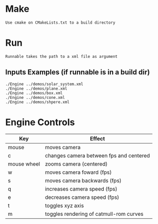 # Make
    Use cmake on CMakeLists.txt to a build directory

# Run
    Runnable takes the path to a xml file as argument

## Inputs Examples (if runnable is in a build dir)
    ./Engine ../demos/solar_system.xml
    ./Engine ../demos/plane.xml
    ./Engine ../demos/box.xml
    ./Engine ../demos/cone.xml
    ./Engine ../demos/shpere.xml

# Engine Controls
 Key          | Effect
 -------------|----------------------------------------
 mouse        | moves camera
 c            | changes camera between fps and centered
 mouse wheel  | zooms camera (centered)
 w            | moves camera foward (fps)
 s            | moves camera backwards (fps)
 q            | increases camera speed (fps)
 e            | decreases camera speed (fps)
 t            | toggles xyz axis
 m            | toggles rendering of catmull-rom curves